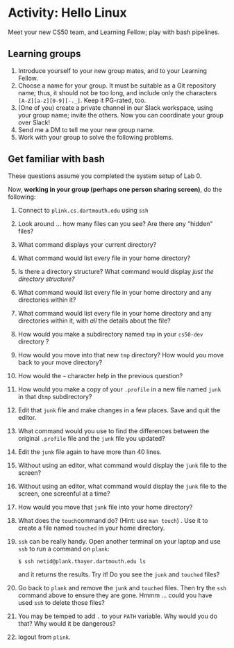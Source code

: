 # Activity: Hello Linux

Meet your new CS50 team, and Learning Fellow; play with bash pipelines.

## Learning groups

1. Introduce yourself to your new group mates, and to your Learning Fellow.
2. Choose a name for your group.
   It must be suitable as a Git repository name; thus, it should not be too long, and include only the characters `[A-Z][a-z][0-9][-._]`. Keep it PG-rated, too.
3. (One of you) create a private channel in our Slack workspace, using your group name; invite the others.
   Now you can coordinate your group over Slack!
4. Send me a DM to tell me your new group name.
5. Work with your group to solve the following problems.

## 

## Get familiar with bash

These questions assume you completed the system setup of Lab 0.

Now, **working in your group (perhaps one person sharing screen)**, do the following:

1. Connect to `plink.cs.dartmouth.edu` using `ssh`

2. Look around ... how many files can you see?  Are there any "hidden" files?

3. What command displays your current directory? 

4. What command would list every file in your home directory?

5. Is there a directory structure?  What command would display *just the directory structure?*

6. What command would list every file in your home directory and any directories within it?

7. What command would list every file in your home directory and any directories within it, with *all* the details about the file?

8. How would you make a subdirectory named `tmp` in your `cs50-dev` directory ?

9. How would you move into that new `tmp` directory? How would you move back to your move directory?

10. How would the `~` character help in the previous question?

11. How would you make a copy of your `.profile` in a new file named `junk` in that d`tmp` subdirectory?

12. Edit that `junk` file and make changes in a few places. Save and quit the editor.

13. What command would you use to find the differences between the original `.profile` file and the `junk` file you updated?

14. Edit the `junk` file again to have more than 40 lines.

15. Without using an editor, what command would display the `junk` file to the screen?

16. Without using an editor, what command would display the `junk` file to the screen, one screenful at a time?

17. How would you move that `junk` file into your home directory?

18. What does the `touch`command do?  (Hint: use `man touch`) . Use it to create a file named `touched` in your home directory.

19. `ssh` can be really handy. Open another terminal on your laptop and use `ssh` to run a command on `plank`:

    ```bash
    $ ssh netid@plank.thayer.dartmouth.edu ls
    ```

    and it returns the results. Try it! Do you see the `junk` and `touched` files?

20. Go back to `plank` and remove the `junk` and `touched` files. Then try the `ssh` command above to ensure they are gone. Hmmm ... could you have used `ssh` to delete those files?

21. You may be temped to add `.` to your `PATH` variable. Why would you do that? Why would it be dangerous?

22. logout from `plink`.

